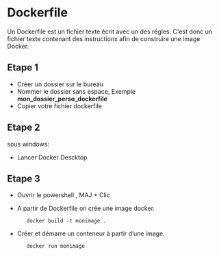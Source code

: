 # Dockerfile

Un Dockerfile est un fichier texte écrit avec un des régles.
C'est donc un fichier texte contenant des instructionx afin de construire une image Docker.

## Etape 1 
* Créer un dossier sur le bureau
* Nommer le dossier sans espace,     Exemple **mon_dossier_perso_dockerfile**
* Copier votre fichier dockerfile

## Etape 2
sous windows:
* Lancer Docker Descktop

## Etape 3
* Ouvrir le powershell , MAJ + Clic
- A partir de Dockerfile on crée une image docker.

         docker build -t monimage .
  
- Créer et démarre un conteneur à partir d’une image.

         docker run monimage
